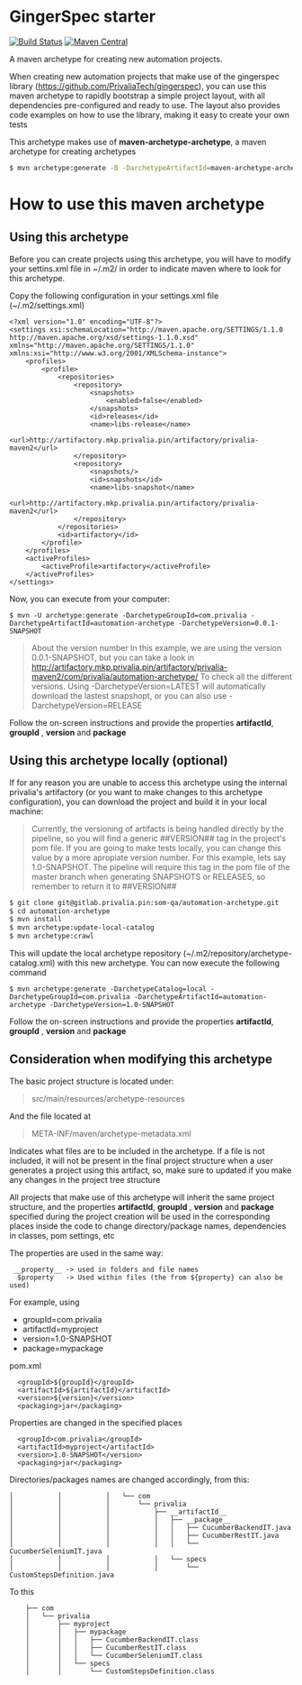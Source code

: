 GingerSpec starter
=============================

[![Build Status](https://travis-ci.com/PrivaliaTech/gingerspec-starter.svg)](https://travis-ci.org/rest-assured/rest-assured)
[![Maven Central](https://maven-badges.herokuapp.com/maven-central/com.github.privaliatech/gingerspec-starter/badge.svg)](https://maven-badges.herokuapp.com/maven-central/io.rest-assured/rest-assured)


A maven archetype for creating new automation projects.

When creating new automation projects that make use of the gingerspec library (https://github.com/PrivaliaTech/gingerspec), you can use this maven archetype to rapidly bootstrap a simple project layout, with all dependencies pre-configured and ready to use. The layout also provides code examples on how to use the library, making it easy to create your own tests

This archetype makes use of **maven-archetype-archetype**, a maven archetype for creating archetypes
``` bash
$ mvn archetype:generate -B -DarchetypeArtifactId=maven-archetype-archetype -DgroupId=com.github.privaliatech -DartifactId=gingerspec-starter -Dpackage=package
```

# How to use this maven archetype

## Using this archetype

Before you can create projects using this archetype, you will have to modify your settins.xml file in ~/.m2/ in order to indicate maven where to look for this archetype. 

Copy the following configuration in your settings.xml file (~/.m2/settings.xml)

    <?xml version="1.0" encoding="UTF-8"?>
    <settings xsi:schemaLocation="http://maven.apache.org/SETTINGS/1.1.0 http://maven.apache.org/xsd/settings-1.1.0.xsd" xmlns="http://maven.apache.org/SETTINGS/1.1.0" xmlns:xsi="http://www.w3.org/2001/XMLSchema-instance">
        <profiles>
            <profile>
                <repositories>
                    <repository>
                        <snapshots>
                            <enabled>false</enabled>
                        </snapshots>
                        <id>releases</id>
                        <name>libs-release</name>
                        <url>http://artifactory.mkp.privalia.pin/artifactory/privalia-maven2</url>
                    </repository>
                    <repository>
                        <snapshots/>
                        <id>snapshots</id>
                        <name>libs-snapshot</name>
                        <url>http://artifactory.mkp.privalia.pin/artifactory/privalia-maven2</url>
                    </repository>
                </repositories>
                <id>artifactory</id>
            </profile>
        </profiles>
        <activeProfiles>
            <activeProfile>artifactory</activeProfile>
        </activeProfiles>
    </settings>



Now, you can execute from your computer:

    $ mvn -U archetype:generate -DarchetypeGroupId=com.privalia -DarchetypeArtifactId=automation-archetype -DarchetypeVersion=0.0.1-SNAPSHOT


> About the version number
> In this example, we are using the version 0.0.1-SNAPSHOT, but you can take a look in
> http://artifactory.mkp.privalia.pin/artifactory/privalia-maven2/com/privalia/automation-archetype/
> To check all the different versions. Using -DarchetypeVersion=LATEST will automatically download the lastest snapshopt, or you can also use -DarchetypeVersion=RELEASE


Follow the on-screen instructions and provide the properties **artifactId**, **groupId** , **version** and  **package**


## Using this archetype locally (optional)

If for any reason you are unable to access this archetype using the internal privalia's artifactory (or you want to make changes to this archetype configuration), you can download the project and build it in your local machine:

> Currently, the versioning of artifacts is being handled directly
> by the pipeline, so you will find a generic <version>##VERSION##</version> tag
> in the project's pom file. If you are going to make tests locally, you can change
> this value by a more apropiate version number. For this example, lets say 1.0-SNAPSHOT.
> The pipeline will require this tag in the pom file of the master branch when generating
> SNAPSHOTS or RELEASES, so remember to return it to ##VERSION##

``` bash
$ git clone git@gitlab.privalia.pin:som-qa/automation-archetype.git
$ cd automation-archetype
$ mvn install
$ mvn archetype:update-local-catalog
$ mvn archetype:crawl
```
This will update the local archetype repository (~/.m2/repository/archetype-catalog.xml) with this new archetype. You can now execute the following command

    $ mvn archetype:generate -DarchetypeCatalog=local -DarchetypeGroupId=com.privalia -DarchetypeArtifactId=automation-archetype -DarchetypeVersion=1.0-SNAPSHOT

Follow the on-screen instructions and provide the properties **artifactId**, **groupId** , **version** and  **package**


## Consideration when modifying this archetype

The basic project structure is located under:

> src/main/resources/archetype-resources

And the file located at 

> META-INF/maven/archetype-metadata.xml

Indicates what files are to be included in the archetype. If a file is not included, it will not be present in the final project structure when a user generates a project using this artifact, so, make sure to updated if you make any changes in the project tree structure

All projects that make use of this archetype will inherit the same project structure, and the properties 
**artifactId**, **groupId** , **version** and  **package** specified during the project creation will be used in the corresponding places inside the code to change directory/package names, dependencies in classes, pom settings, etc

The properties are used in the same way:
   

     __property__ -> used in folders and file names
      $property   -> Used within files (the from ${property} can also be used)


For example, using 

 - groupId=com.privalia 
 - artifactId=myproject  
 - version=1.0-SNAPSHOT
 - package=mypackage

pom.xml

      <groupId>${groupId}</groupId>
      <artifactId>${artifactId}</artifactId>
      <version>${version}</version>
      <packaging>jar</packaging>

  
Properties are changed in the specified places

      <groupId>com.privalia</groupId>
      <artifactId>myproject</artifactId>
      <version>1.0-SNAPSHOT</version>
      <packaging>jar</packaging>


Directories/packages names are changed accordingly, from this:

    │           │           │   └── com
    │           │           │       └── privalia
    │           │           │           ├── __artifactId__
    │           │           │           │   ├── __package__
    │           │           │           │   │   ├── CucumberBackendIT.java
    │           │           │           │   │   ├── CucumberRestIT.java
    │           │           │           │   │   └── CucumberSeleniumIT.java
    │           │           │           │   └── specs
    │           │           │           │       └── CustomStepsDefinition.java

To this

        ├── com
        │   └── privalia
        │       ├── myproject
        │       │   ├── mypackage
        │       │   │   ├── CucumberBackendIT.class
        │       │   │   ├── CucumberRestIT.class
        │       │   │   └── CucumberSeleniumIT.class
        │       │   └── specs
        │       │       └── CustomStepsDefinition.class

 